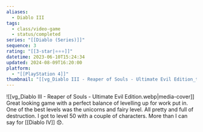 ```yaml
---
aliases:
  - Diablo III
tags:
  - class/video-game
  - status/completed
series: "[[Diablo (Series)]]"
sequence: 3
rating: "[[3-star|⭐️⭐️⭐️]]"
datetime: 2023-06-10T15:24:34
updated: 2024-08-09T16:20:00
platform:
  - "[[PlayStation 4]]"
thumbnail: "[[vg_Diablo III - Reaper of Souls - Ultimate Evil Edition_t.webp]]"
---
```

![[vg_Diablo III - Reaper of Souls - Ultimate Evil Edition.webp|media-cover]]
Great looking game with a perfect balance of levelling up for work put in. One of the best levels was the unicorns and fairy level. All pretty and full of destruction. I got to level 50 with a couple of characters. More than I can say for [[Diablo IV]] 😞.